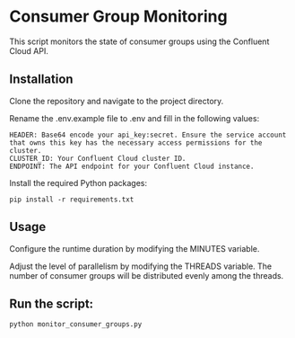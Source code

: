 # Consumer Group Monitoring
This script monitors the state of consumer groups using the Confluent Cloud API.

## Installation
Clone the repository and navigate to the project directory.

Rename the .env.example file to .env and fill in the following values:
```
HEADER: Base64 encode your api_key:secret. Ensure the service account that owns this key has the necessary access permissions for the cluster.
CLUSTER_ID: Your Confluent Cloud cluster ID.
ENDPOINT: The API endpoint for your Confluent Cloud instance.
```

Install the required Python packages:

```
pip install -r requirements.txt
```

## Usage
Configure the runtime duration by modifying the MINUTES variable.

Adjust the level of parallelism by modifying the THREADS variable. The number of consumer groups will be distributed evenly among the threads.

## Run the script:
```
python monitor_consumer_groups.py
```